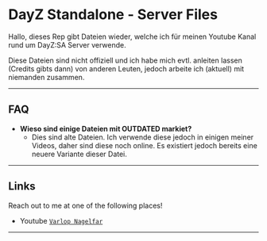 # DayZ Standalone - Server Files
Hallo, dieses Rep gibt Dateien wieder, welche ich für meinen Youtube Kanal rund um DayZ:SA Server verwende.

Diese Dateien sind nicht offiziell und ich habe mich evtl. anleiten lassen (Credits gibts dann) von anderen Leuten, jedoch arbeite ich (aktuell) mit niemanden zusammen.

---

## FAQ

- **Wieso sind einige Dateien mit OUTDATED markiet?**
    - Dies sind alte Dateien. Ich verwende diese jedoch in einigen meiner Videos, daher sind diese noch online. Es existiert jedoch bereits eine neuere Variante dieser Datei.

---

## Links

Reach out to me at one of the following places!

- Youtube <a href="https://www.youtube.com/channel/UCC6OtxYuqVVJv8Ubt25_ZQA" target="_blank">`Varlop Nagelfar`</a>

---
